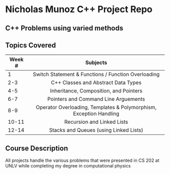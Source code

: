 # Nicholas Munoz C++ Project Repo
## C++ Problems using varied methods 


    
## Topics Covered
|Week # | Subjects|
|------|:--------:|
|1     |Switch Statement & Functions / Function Overloading|
|2-3     |C++ Classes and Abstract Data Types|
|4-5     |Inheritance, Composition, and Pointers|
|6-7     |Pointers and Command Line Arguements|
|8-9     |Operator Overloading, Templates & Polymorphism, Exception Handling|
|10-11     |Recursion and Linked Lists|
|12-14     |Stacks and Queues (using Linked Lists)|



 
## Course Description
All projects handle the various problems that were presented in CS 202 at UNLV while completing my degree in computational physics 

